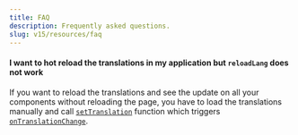 ```yaml
---
title: FAQ
description: Frequently asked questions.
slug: v15/resources/faq
---
```


#### I want to hot reload the translations in my application but `reloadLang` does not work

If you want to reload the translations and see the update on all your components
without reloading the page, you have to load the translations manually and
call [`setTranslation`](/v15/reference/translate-service-api/#settranslation) function
which triggers [`onTranslationChange`](/v15/reference/translate-service-api/#ontranslationchange-event-emitter).
